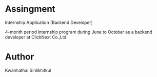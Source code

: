 # Assingment 
Internship Application (Backend Developer)

4-month period internship program during June to October as a backend developer at ClickNext Co.,Ltd.

# Author
Kwanhathai Sinlikhitkul

